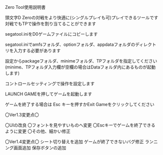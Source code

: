 Zero Tool使用説明書

頭文字D Zeroの対戦をより快適に(シングルプレイも可)プレイできるツールです
対戦でもTPで操作を割り当てることができます

segatool.iniをD0ゲームファイルにコピーします

segatool.iniでamfsフォルダ、optionフォルダ、appdataフォルダのディレクトリを入力する必要があります

設定からpackageフォルダ、minimeフォルダ、TPフォルダを指定してください(minime、TPフォルダ入力欄が空欄の場合はDataフォルダ内にあるものが起動します)

コントロールセッティングで操作を設定します

LAUNCH GAMEを押してゲームを起動します

ゲームを終了する場合は Esc キーを押すかExit Gameをクリックしてください

〇Ver1.3変更点〇

〇UIの改良
〇フォントを見やすいものへ変更
〇Escキーでゲームを終了できるように変更
〇その他、細かい修正

〇Ver1.4変更点〇
シート切り替えを追加
ゲームが終了できないバグ修正
ランニング画面追加
保存ボタンの追加
